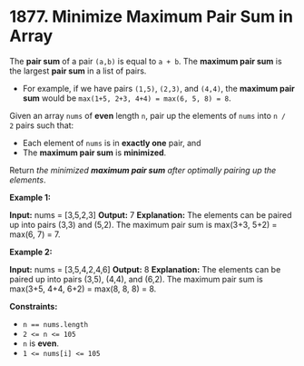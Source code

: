 # 1877. Minimize Maximum Pair Sum in Array 

The **pair sum** of a pair `(a,b)` is equal to `a + b`. The **maximum pair sum** is the largest **pair sum** in a list of pairs.

- For example, if we have pairs `(1,5)`, `(2,3)`, and `(4,4)`, the **maximum pair sum** would be `max(1+5, 2+3, 4+4) = max(6, 5, 8) = 8`.

Given an array `nums` of **even** length `n`, pair up the elements of `nums` into `n / 2` pairs such that:

- Each element of `nums` is in **exactly one** pair, and
- The **maximum pair sum** is **minimized**.

Return _the minimized **maximum pair sum** after optimally pairing up the elements_.

**Example 1:**

**Input:** nums = [3,5,2,3]
**Output:** 7
**Explanation:** The elements can be paired up into pairs (3,3) and (5,2).
The maximum pair sum is max(3+3, 5+2) = max(6, 7) = 7.

**Example 2:**

**Input:** nums = [3,5,4,2,4,6]
**Output:** 8
**Explanation:** The elements can be paired up into pairs (3,5), (4,4), and (6,2).
The maximum pair sum is max(3+5, 4+4, 6+2) = max(8, 8, 8) = 8.

**Constraints:**

- `n == nums.length`
- `2 <= n <= 105`
- `n` is **even**.
- `1 <= nums[i] <= 105`